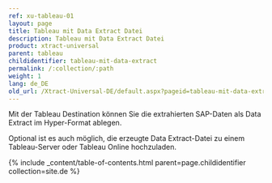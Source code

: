 ```yaml
---
ref: xu-tableau-01
layout: page
title: Tableau mit Data Extract Datei
description: Tableau mit Data Extract Datei
product: xtract-universal
parent: tableau
childidentifier: tableau-mit-data-extract
permalink: /:collection/:path
weight: 1
lang: de_DE
old_url: /Xtract-Universal-DE/default.aspx?pageid=tableau-mit-data-extract
---
```


Mit der Tableau Destination können Sie die extrahierten SAP-Daten als Data Extract im Hyper-Format ablegen. <br>

Optional ist es auch möglich, die erzeugte Data Extract-Datei zu einem Tableau-Server oder Tableau Online hochzuladen.


{% include _content/table-of-contents.html parent=page.childidentifier collection=site.de %}